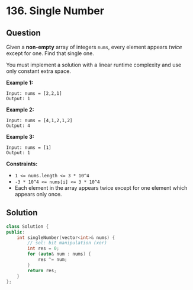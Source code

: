 # 136. Single Number

## Question

Given a **non-empty** array of integers `nums`, every element appears _twice_ except for one. Find that single one.

You must implement a solution with a linear runtime complexity and use only constant extra space.

**Example 1:**

```text
Input: nums = [2,2,1]
Output: 1
```

**Example 2:**

```text
Input: nums = [4,1,2,1,2]
Output: 4
```

**Example 3:**

```text
Input: nums = [1]
Output: 1
```

**Constraints:**

* `1 <= nums.length <= 3 * 10^4`
* `-3 * 10^4 <= nums[i] <= 3 * 10^4`
* Each element in the array appears twice except for one element which appears only once.

## Solution

```cpp
class Solution {
public:
    int singleNumber(vector<int>& nums) {
        // sol: bit manipulation (xor)
        int res = 0;
        for (auto& num : nums) {
            res ^= num;
        }
        return res;
    }
};
```

